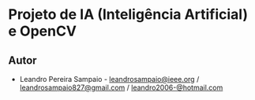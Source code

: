# Projeto de IA (Inteligência Artificial) e OpenCV

## Autor 
* Leandro Pereira Sampaio - leandrosampaio@ieee.org / leandrosampaio827@gmail.com / leandro2006-@hotmail.com
